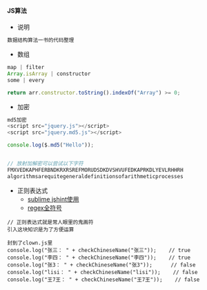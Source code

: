 #### JS算法

* 说明

```js
数据结构算法一书的代码整理
```

* 数组

```js
map | filter
Array.isArray | constructor
some | every

return arr.constructor.toString().indexOf("Array") >= 0;
```

* 加密

```js
md5加密
<script src="jquery.js"></script>
<script src="jquery.md5.js"></script>

console.log($.md5("Hello"));


// 放射加解密可以尝试以下字符
FMXVEDKAPHFERBNDKRXRSREFMORUDSDKDVSHVUFEDKAPRKDLYEVLRHHRH
algorithmsarequitegeneraldefinitionsofarithmeticprocesses
```

* 正则表达式
  * [sublime jshint使用](http://www.wiibil.com/website/sublimelinter-jshint-csslint.html)
  * [regex全符号](http://www.cnblogs.com/yirlin/archive/2006/04/12/373222.html)

```
// 正则表达式就是常人眼里的鬼画符
引入这块知识是为了方便运算

封到了clown.js里
console.log("张三： " + checkChineseName("张三"));    // true
console.log("李四： " + checkChineseName("李四"));    // true
console.log("张3： " + checkChineseName("张3"));      // false
console.log("lisi： " + checkChineseName("lisi"));    // false
console.log("王7王： " + checkChineseName("王7王"));    // false
```
